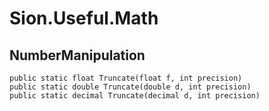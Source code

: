 # Sion.Useful.Math

## NumberManipulation

```
public static float Truncate(float f, int precision)
public static double Truncate(double d, int precision)
public static decimal Truncate(decimal d, int precision)
```
